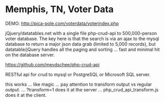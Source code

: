 Memphis, TN, Voter Data
=========================================

DEMO: <a href="http://pica-pole.com/voterdata/voterindex.php">http://pica-pole.com/voterdata/voterindex.php</a>

jQjuery/datatables.net with a single file php-crud-api to 500,000-person voter database. The key here is that the search is via an ajax
to the mysql database to return a major json data grab (limited to 5,000 records), but datatable/jQuery handles all the paging and sorting ... fast and minimal
hit on the database server.

<a href="https://github.com/mevdschee/php-crud-api">https://github.com/mevdschee/php-crud-api</a>

RESTful api for crud to mysql or PostgreSQL or Microsoft SQL server.

this works ... like magic ... pay attention to transform output vs regular output.
  ... ?transform=1 does it at the server ... php_crud_api_transform.js does it at the client.


